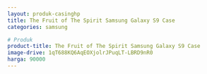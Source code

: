 ```yaml
---
layout: produk-casinghp
title: The Fruit of The Spirit Samsung Galaxy S9 Case
categories: samsung

# Produk
product-title: The Fruit of The Spirit Samsung Galaxy S9 Case
image-drive: 1qT688KQ6AqEOXjolrJPuqLT-LBRD9nR0
harga: 90000
---
```

